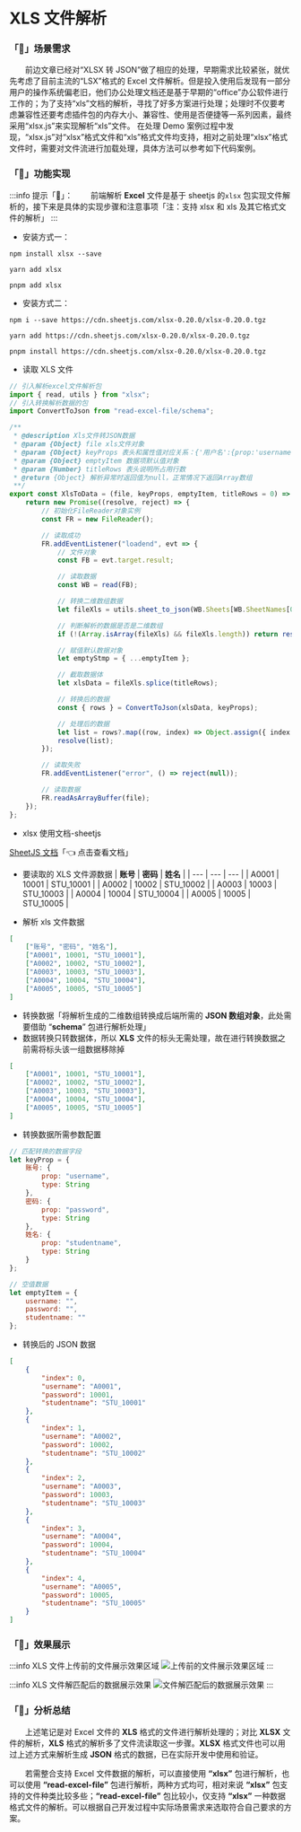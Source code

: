 # XLS 文件解析

### 「🚀」场景需求

&emsp;&emsp;前边文章已经对“XLSX 转 JSON”做了相应的处理，早期需求比较紧张，就优先考虑了目前主流的“LSX”格式的 Excel 文件解析。但是投入使用后发现有一部分用户的操作系统偏老旧，他们办公处理文档还是基于早期的“office”办公软件进行工作的；为了支持“xls”文档的解析，寻找了好多方案进行处理；处理时不仅要考虑兼容性还要考虑插件包的内存大小、兼容性、使用是否便捷等一系列因素，最终采用“xlsx.js”来实现解析“xls”文件。
在处理 Demo 案例过程中发现，“xlsx.js”对“xlsx”格式文件和“xls”格式文件均支持，相对之前处理“xlsx”格式文件时，需要对文件流进行加载处理，具体方法可以参考如下代码案例。

### 「🚢」功能实现

:::info 提示「🔔」：
&emsp;&emsp;前端解析 **Excel** 文件是基于 sheetjs 的`xlsx` 包实现文件解析的，接下来是具体的实现步骤和注意事项「注：支持 xlsx 和 xls 及其它格式文件的解析」
:::

-   安装方式一：

```shell title="方式一"
npm install xlsx --save

yarn add xlsx

pnpm add xlsx
```

-   安装方式二：

```shell title="方式二"
npm i --save https://cdn.sheetjs.com/xlsx-0.20.0/xlsx-0.20.0.tgz

yarn add https://cdn.sheetjs.com/xlsx-0.20.0/xlsx-0.20.0.tgz

pnpm install https://cdn.sheetjs.com/xlsx-0.20.0/xlsx-0.20.0.tgz
```

-   读取 XLS 文件

```js title="读取文件"
// 引入解析excel文件解析包
import { read, utils } from "xlsx";
// 引入转换解析数据的包
import ConvertToJson from "read-excel-file/schema";

/**
 * @description Xls文件转JSON数据
 * @param {Object} file xls文件对象
 * @param {Object} keyProps 表头和属性值对应关系：{'用户名':{prop:'username',type:String}...}
 * @param {Object} emptyItem 数据项默认值对象
 * @param {Number} titleRows 表头说明所占用行数
 * @return {Object} 解析异常时返回值为null，正常情况下返回Array数组
 **/
export const XlsToData = (file, keyProps, emptyItem, titleRows = 0) => {
	return new Promise((resolve, reject) => {
		// 初始化FileReader对象实例
		const FR = new FileReader();

		// 读取成功
		FR.addEventListener("loadend", evt => {
			// 文件对象
			const FB = evt.target.result;

			// 读取数据
			const WB = read(FB);

			// 转换二维数组数据
			let fileXls = utils.sheet_to_json(WB.Sheets[WB.SheetNames[0]], { header: 1 });

			// 判断解析的数据是否是二维数组
			if (!(Array.isArray(fileXls) && fileXls.length)) return resolve([]);

			// 赋值默认数据对象
			let emptyStmp = { ...emptyItem };

			// 截取数据体
			let xlsData = fileXls.splice(titleRows);

			// 转换后的数据
			const { rows } = ConvertToJson(xlsData, keyProps);

			// 处理后的数据
			let list = rows?.map((row, index) => Object.assign({ index }, emptyStmp, row));
			resolve(list);
		});

		// 读取失败
		FR.addEventListener("error", () => reject(null));

		// 读取数据
		FR.readAsArrayBuffer(file);
	});
};
```

-   xlsx 使用文档-sheetjs

[SheetJS 文档](https://docs.sheetjs.com/)「👈 点击查看文档」

-   要读取的 XLS 文件源数据
    | **账号** | **密码** | **姓名** |
    | --- | --- | --- |
    | A0001 | 10001 | STU_10001 |
    | A0002 | 10002 | STU_10002 |
    | A0003 | 10003 | STU_10003 |
    | A0004 | 10004 | STU_10004 |
    | A0005 | 10005 | STU_10005 |

-   解析 xls 文件数据

```json title="读取数据"
[
	["账号", "密码", "姓名"],
	["A0001", 10001, "STU_10001"],
	["A0002", 10002, "STU_10002"],
	["A0003", 10003, "STU_10003"],
	["A0004", 10004, "STU_10004"],
	["A0005", 10005, "STU_10005"]
]
```

-   转换数据「将解析生成的二维数组转换成后端所需的 **JSON 数组对象**，此处需要借助 “**schema**” 包进行解析处理」
-   数据转换只转数据体，所以 **XLS** 文件的标头无需处理，故在进行转换数据之前需将标头该一组数据移除掉

```json title="解析数据"
[
	["A0001", 10001, "STU_10001"],
	["A0002", 10002, "STU_10002"],
	["A0003", 10003, "STU_10003"],
	["A0004", 10004, "STU_10004"],
	["A0005", 10005, "STU_10005"]
]
```

-   转换数据所需参数配置

```js title="转换参数"
// 匹配转换的数据字段
let keyProp = {
	账号: {
		prop: "username",
		type: String
	},
	密码: {
		prop: "password",
		type: String
	},
	姓名: {
		prop: "studentname",
		type: String
	}
};

// 空值数据
let emptyItem = {
	username: "",
	password: "",
	studentname: ""
};
```

-   转换后的 JSON 数据

```json title="JSON 数据格式"
[
	{
		"index": 0,
		"username": "A0001",
		"password": 10001,
		"studentname": "STU_10001"
	},
	{
		"index": 1,
		"username": "A0002",
		"password": 10002,
		"studentname": "STU_10002"
	},
	{
		"index": 2,
		"username": "A0003",
		"password": 10003,
		"studentname": "STU_10003"
	},
	{
		"index": 3,
		"username": "A0004",
		"password": 10004,
		"studentname": "STU_10004"
	},
	{
		"index": 4,
		"username": "A0005",
		"password": 10005,
		"studentname": "STU_10005"
	}
]
```

### 「🚄」效果展示

:::info XLS 文件上传前的文件展示效果区域
![上传前的文件展示效果区域](./img/1-1.png)
:::

:::info XLS 文件解匹配后的数据展示效果
![文件解匹配后的数据展示效果](./img/1-2.png)
:::

### 「🚗」分析总结

&emsp;&emsp;上述笔记是对 Excel 文件的 **XLS** 格式的文件进行解析处理的；对比 **XLSX** 文件的解析，**XLS** 格式的解析多了文件流读取这一步骤。**XLSX** 格式文件也可以用过上述方式来解析生成 **JSON** 格式的数据，已在实际开发中使用和验证。

&emsp;&emsp;若需整合支持 Excel 文件数据的解析，可以直接使用 **“xlsx”** 包进行解析，也可以使用 **“read-excel-file”** 包进行解析，两种方式均可，相对来说 **“xlsx”** 包支持的文件种类比较多些；**“read-excel-file”** 包比较小，仅支持 **“xlsx”** 一种数据格式文件的解析。可以根据自己开发过程中实际场景需求来选取符合自己要求的方案。
